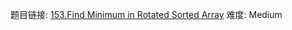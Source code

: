 题目链接: [153.Find Minimum in Rotated Sorted Array][1]
难度: Medium

[1]: https://leetcode.com/problems/find-minimum-in-rotated-sorted-array/
